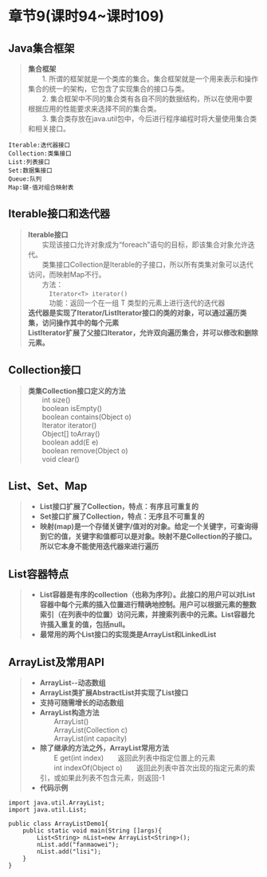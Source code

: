 # 章节9(课时94~课时109)   
## Java集合框架   
> **集合框架**   
> &ensp;&ensp;&ensp;&ensp;1. 所谓的框架就是一个类库的集合。集合框架就是一个用来表示和操作集合的统一的架构，它包含了实现集合的接口与类。    
> &ensp;&ensp;&ensp;&ensp;2. 集合框架中不同的集合类有各自不同的数据结构，所以在使用中要根据应用的性能要求来选择不同的集合类。   
> &ensp;&ensp;&ensp;&ensp;3. 集合类存放在java.util包中，今后进行程序编程时将大量使用集合类和相关接口。   
```
Iterable:迭代器接口
Collection:类集接口
List:列表接口
Set:数据集接口
Queue:队列
Map:键-值对组合映射表  
```
## Iterable接口和迭代器   
> **Iterable接口**   
> &ensp;&ensp;&ensp;&ensp;实现该接口允许对象成为“foreach”语句的目标，即该集合对象允许迭代。   
> &ensp;&ensp;&ensp;&ensp;类集接口Collection是Iterable的子接口，所以所有类集对象可以迭代访问，而映射Map不行。   
> &ensp;&ensp;&ensp;&ensp;方法：   
> &ensp;&ensp;&ensp;&ensp;&ensp;&ensp;`Iterator<T> iterator()`   
> &ensp;&ensp;&ensp;&ensp;&ensp;&ensp;功能：返回一个在一组 T 类型的元素上进行迭代的迭代器   
> **迭代器是实现了Iterator/ListIterator接口的类的对象，可以通过遍历类集，访问操作其中的每个元素**    
> **ListIterator扩展了父接口Iterator，允许双向遍历集合，并可以修改和删除元素。**   
## Collection接口   
> **类集Collection接口定义的方法**   
> &ensp;&ensp;&ensp;&ensp;int size()   
> &ensp;&ensp;&ensp;&ensp;boolean isEmpty()   
> &ensp;&ensp;&ensp;&ensp;boolean contains(Object o)   
> &ensp;&ensp;&ensp;&ensp;Iterator<E> iterator()   
> &ensp;&ensp;&ensp;&ensp;Object[] toArray()   
> &ensp;&ensp;&ensp;&ensp;boolean add(E e)   
> &ensp;&ensp;&ensp;&ensp;boolean remove(Object o)    
> &ensp;&ensp;&ensp;&ensp;void clear()   
## List、Set、Map  
> - **List接口扩展了Collection，特点：有序且可重复的**   
> - **Set接口扩展了Collection，特点：无序且不可重复的**   
> - **映射(map)是一个存储关键字/值对的对象。给定一个关键字，可查询得到它的值，关键字和值都可以是对象。映射不是Collection的子接口。所以它本身不能使用迭代器来进行遍历**       
## List容器特点   
> - **List容器是有序的collection（也称为序列）。此接口的用户可以对List容器中每个元素的插入位置进行精确地控制。用户可以根据元素的整数索引（在列表中的位置）访问元素，并搜索列表中的元素。List容器允许插入重复的值，包括null。**    
> - **最常用的两个List接口的实现类是ArrayList和LinkedList**   
## ArrayList及常用API   
> - **ArrayList--动态数组**   
> - **ArrayList类扩展AbstractList并实现了List接口**   
> - **支持可随需增长的动态数组**   
> - **ArrayList构造方法**   
> &ensp;&ensp;&ensp;&ensp;ArrayList()   
> &ensp;&ensp;&ensp;&ensp;ArrayList(Collection c)   
> &ensp;&ensp;&ensp;&ensp;ArrayList(int capacity)   
> - **除了继承的方法之外，ArrayList常用方法**   
> &ensp;&ensp;&ensp;&ensp;E get(int index)&ensp;&ensp;&ensp;&ensp;返回此列表中指定位置上的元素   
> &ensp;&ensp;&ensp;&ensp;int indexOf(Object o)&ensp;&ensp;&ensp;&ensp;返回此列表中首次出现的指定元素的索引，或如果此列表不包含元素，则返回-1    
> - **代码示例**   
```
import java.util.ArrayList;
import java.util.List;
  
public class ArrayListDemo1{
    public static void main(String []args){
        List<String> nList=new ArrayList<String>();
        nList.add("fanmaowei");
        nList.add("lisi");
    }
}
```
